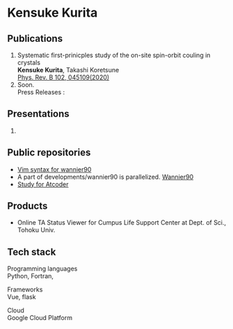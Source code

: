 # Kensuke Kurita

## Publications
1. Systematic first-prinicples study of the on-site spin-orbit couling in crystals\
**Kensuke Kurita**, Takashi Koretsune\
[Phys. Rev. B 102, 045109(2020)](https://journals.aps.org/prb/abstract/10.1103/PhysRevB.102.045109)
2. Soon.\
Press Releases :

## Presentations
1. 

## Public repositories
- [Vim syntax for wannier90](https://github.com/KensukeKurita/wannier90vim)
- A part of developments/wannier90 is parallelized. [Wannier90](https://github.com/wannier-developers/wannier90)
- [Study for Atcoder](https://github.com/KensukeKurita/atcoder)

## Products
- Online TA Status Viewer for Cumpus Life Support Center at Dept. of Sci., Tohoku Univ.

## Tech stack
Programming languages\
Python, Fortran, 

Frameworks\
Vue, flask

Cloud\
Google Cloud Platform

